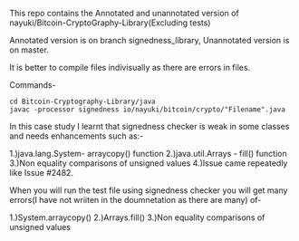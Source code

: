 This repo contains the Annotated and unannotated version of nayuki/Bitcoin-CryptoGraphy-Library(Excluding tests)

Annotated version is on branch signedness_library, Unannotated version is on master.

It is better to compile files indivisually as there are errors in files.

Commands-

```
cd Bitcoin-Cryptography-Library/java
javac -processor signedness io/nayuki/bitcoin/crypto/"Filename".java
```

In this case study I learnt that signedness checker is weak in some classes and needs enhancements such as:-

1.)java.lang.System- arraycopy() function
2.)java.util.Arrays - fill() function
3.)Non equality comparisons of unsigned values
4.)Issue came repeatedly like Issue #2482.


When you will run the test file using signedness checker you will get many errors(I have not wriiten in the doumnetation as there are many) of-

1.)System.arraycopy()
2.)Arrays.fill()
3.)Non equality comparisons of unsigned values
